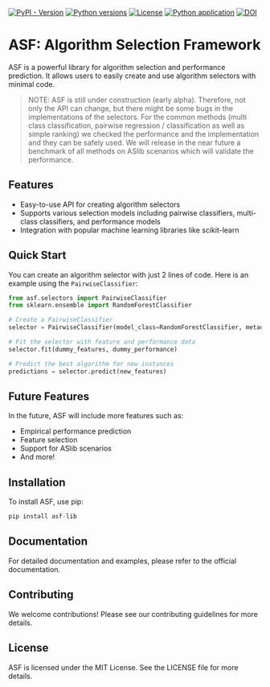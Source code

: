 [![PyPI - Version](https://img.shields.io/pypi/v/asf-lib)](https://pypi.org/project/asf-lib/)
[![Python versions](https://img.shields.io/pypi/pyversions/asf-lib)](https://pypi.org/project/asf-lib/)
[![License](https://img.shields.io/pypi/l/asf-lib?color=informational)](LICENSE)
[![Python application](https://github.com/hadarshavit/asf/actions/workflows/PyTest.yml/badge.svg)](https://github.com/hadarshavit/asf/actions/workflows/PyTest.yml)
[![DOI](https://zenodo.org/badge/DOI/10.5281/zenodo.14957286.svg)](https://doi.org/10.5281/zenodo.14957286)

# ASF: Algorithm Selection Framework

ASF is a powerful library for algorithm selection and performance prediction. It allows users to easily create and use algorithm selectors with minimal code.

> NOTE: ASF is still under construction (early alpha). Therefore, not only the API can change, but there might be some bugs in the implementations of the selectors. For the common methods (multi class classification, pairwise regression / classification as well as simple ranking) we checked the performance and the implementation and they can be safely used. We will release in the near future a benchmark of all methods on ASlib scenarios which will validate the performance.

## Features

- Easy-to-use API for creating algorithm selectors
- Supports various selection models including pairwise classifiers, multi-class classifiers, and performance models
- Integration with popular machine learning libraries like scikit-learn

## Quick Start

You can create an algorithm selector with just 2 lines of code. Here is an example using the `PairwiseClassifier`:

```python
from asf.selectors import PairwiseClassifier
from sklearn.ensemble import RandomForestClassifier

# Create a PairwiseClassifier
selector = PairwiseClassifier(model_class=RandomForestClassifier, metadata=your_metadata)

# Fit the selector with feature and performance data
selector.fit(dummy_features, dummy_performance)

# Predict the best algorithm for new instances
predictions = selector.predict(new_features)
```

## Future Features

In the future, ASF will include more features such as:

- Empirical performance prediction
- Feature selection
- Support for ASlib scenarios
- And more!

## Installation

To install ASF, use pip:
```python
pip install asf-lib
```

## Documentation

For detailed documentation and examples, please refer to the official documentation.

## Contributing

We welcome contributions! Please see our contributing guidelines for more details.

## License

ASF is licensed under the MIT License. See the LICENSE file for more details.
